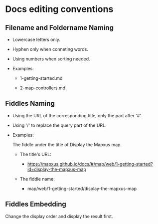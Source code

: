 # Docs editing conventions


## Filename and Foldername Naming 

* Lowercase letters only.

* Hyphen only when conneting words.

* Using numbers when sorting needed.

* Examples: 

	* 1-getting-started.md

	* 2-map-controllers.md



## Fiddles Naming 

* Using the URL of the corresponding title, only the part after '#'.

* Using '/' to replace the query part of the URL.

* Examples:

	The fiddle under the title of Display the Mapxus map.

	* The title's URL:

		* https://mapxus.github.io/docs/#/map/web/1-getting-started?id=display-the-mapxus-map
	
	* The fiddle name:
		
		* map/web/1-getting-started/display-the-mapxus-map


## Fiddles Embedding

Change the display order and display the result first.